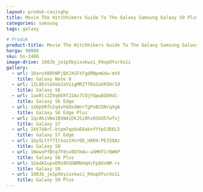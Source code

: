 ```yaml
---
layout: produk-casinghp
title: Movie The Hitchhikers Guide To The Galaxy Samsung Galaxy S9 Plus Case
categories: samsung
tags: galaxy

# Produk
product-title: Movie The Hitchhikers Guide To The Galaxy Samsung Galaxy S9 Plus Case
harga: 90000
sku: hn-2486
image-drive: 1O0Jb_je1pXbyixxkwzi_R4opOYurXo1i
gallery:
  - url: 1RarvX8RhNPjBXJXSFtFgdRNpm6dw-mYX
    title: Galaxy Note 8
  - url: 1IL8DJtaXob2eVzigMRZ7fDoSaVR5HrId
    title: Galaxy S6
  - url: 1aoRls2ZVqOERT22Av7COjFQpw8QO9UC-
    title: Galaxy S6 Edge
  - url: 1X0pVRfoIq4vhGOxdWnrTgPoBCDNrqXgA
    title: Galaxy S6 Edge Plus
  - url: 1qcAkiVWa1BXWAiDkJSi0hz6SOd57wTvj
    title: Galaxy S7
  - url: 1kV74ArC-ktpm7qoUuE6aknYYYpS3D6L5
    title: Galaxy S7 Edge
  - url: 1GySLttY7ItSozzXnrQG_HAR4-PE2SQAz
    title: Galaxy S8
  - url: 1WawxPfBtq7F0sv0D7m4u-aXMHTCr8WKP
    title: Galaxy S8 Plus
  - url: 1UadASupxEMz8h5DBMbHqHiFp8XxNM-rs
    title: Galaxy S9
  - url: 1O0Jb_je1pXbyixxkwzi_R4opOYurXo1i
    title: Galaxy S9 Plus
---
```


